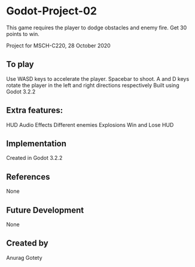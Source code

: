 # Godot-Project-02
This game requires the player to dodge obstacles and enemy fire. Get 30 points to win.

Project for MSCH-C220, 28 October 2020


## To play
Use WASD keys to accelerate the player. Spacebar to shoot. A and D keys rotate the player in the left and right directions respectively
Built using Godot 3.2.2

## Extra features:
HUD
Audio Effects
Different enemies
Explosions
Win and Lose HUD


## Implementation
Created in Godot 3.2.2


## References
None

## Future Development
None

## Created by 
Anurag Gotety

